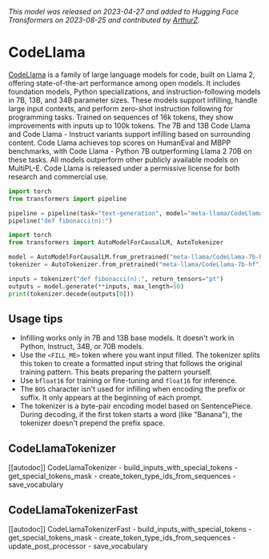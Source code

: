<!--Copyright 2023 The HuggingFace Team. All rights reserved.

Licensed under the Apache License, Version 2.0 (the "License"); you may not use this file except in compliance with
the License. You may obtain a copy of the License at

http://www.apache.org/licenses/LICENSE-2.0

Unless required by applicable law or agreed to in writing, software distributed under the License is distributed on
an "AS IS" BASIS, WITHOUT WARRANTIES OR CONDITIONS OF ANY KIND, either express or implied. See the License for the
specific language governing permissions and limitations under the License.

⚠️ Note that this file is in Markdown but contains specific syntax for our doc-builder (similar to MDX) that may not be
rendered properly in your Markdown viewer.

-->
*This model was released on 2023-04-27 and added to Hugging Face Transformers on 2023-08-25 and contributed by [ArthurZ](https://huggingface.co/ArthurZ).*

# CodeLlama

[CodeLlama](https://ai.meta.com/research/publications/code-llama-open-foundation-models-for-code/) is a family of large language models for code, built on Llama 2, offering state-of-the-art performance among open models. It includes foundation models, Python specializations, and instruction-following models in 7B, 13B, and 34B parameter sizes. These models support infilling, handle large input contexts, and perform zero-shot instruction following for programming tasks. Trained on sequences of 16k tokens, they show improvements with inputs up to 100k tokens. The 7B and 13B Code Llama and Code Llama - Instruct variants support infilling based on surrounding content. Code Llama achieves top scores on HumanEval and MBPP benchmarks, with Code Llama - Python 7B outperforming Llama 2 70B on these tasks. All models outperform other publicly available models on MultiPL-E. Code Llama is released under a permissive license for both research and commercial use.

<hfoptions id="usage">
<hfoption id="Pipeline">

```py
import torch
from transformers import pipeline

pipeline = pipeline(task="text-generation", model="meta-llama/CodeLlama-7b-hf", dtype="auto")
pipeline("def fibonacci(n):")
```

</hfoption>
<hfoption id="AutoModel">

```py
import torch
from transformers import AutoModelForCausalLM, AutoTokenizer

model = AutoModelForCausalLM.from_pretrained("meta-llama/CodeLlama-7b-hf", dtype="auto")
tokenizer = AutoTokenizer.from_pretrained("meta-llama/CodeLlama-7b-hf")

inputs = tokenizer("def fibonacci(n):", return_tensors="pt")
outputs = model.generate(**inputs, max_length=50)
print(tokenizer.decode(outputs[0]))
```

</hfoption>
</hfoptions>

## Usage tips

- Infilling works only in 7B and 13B base models. It doesn't work in Python, Instruct, 34B, or 70B models.
- Use the `<FILL_ME>` token where you want input filled. The tokenizer splits this token to create a formatted input string that follows the original training pattern. This beats preparing the pattern yourself.
- Use `bfloat16` for training or fine-tuning and `float16` for inference.
- The `BOS` character isn't used for infilling when encoding the prefix or suffix. It only appears at the beginning of each prompt.
- The tokenizer is a byte-pair encoding model based on SentencePiece. During decoding, if the first token starts a word (like "Banana"), the tokenizer doesn't prepend the prefix space.

## CodeLlamaTokenizer

[[autodoc]] CodeLlamaTokenizer
    - build_inputs_with_special_tokens
    - get_special_tokens_mask
    - create_token_type_ids_from_sequences
    - save_vocabulary

## CodeLlamaTokenizerFast

[[autodoc]] CodeLlamaTokenizerFast
    - build_inputs_with_special_tokens
    - get_special_tokens_mask
    - create_token_type_ids_from_sequences
    - update_post_processor
    - save_vocabulary

